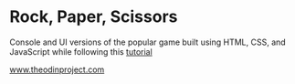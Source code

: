 # Rock, Paper, Scissors
Console and UI versions of the popular game built using HTML, CSS, and JavaScript while following this [tutorial](https://www.youtube.com/watch?v=WR_pWXJZiRY)

www.theodinproject.com